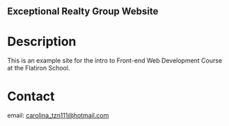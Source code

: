 Exceptional Realty Group Website
---

# Description

This is an example site for the intro to Front-end Web Development Course at the Flatiron School.

# Contact

email: carolina_tzn111@hotmail.com
